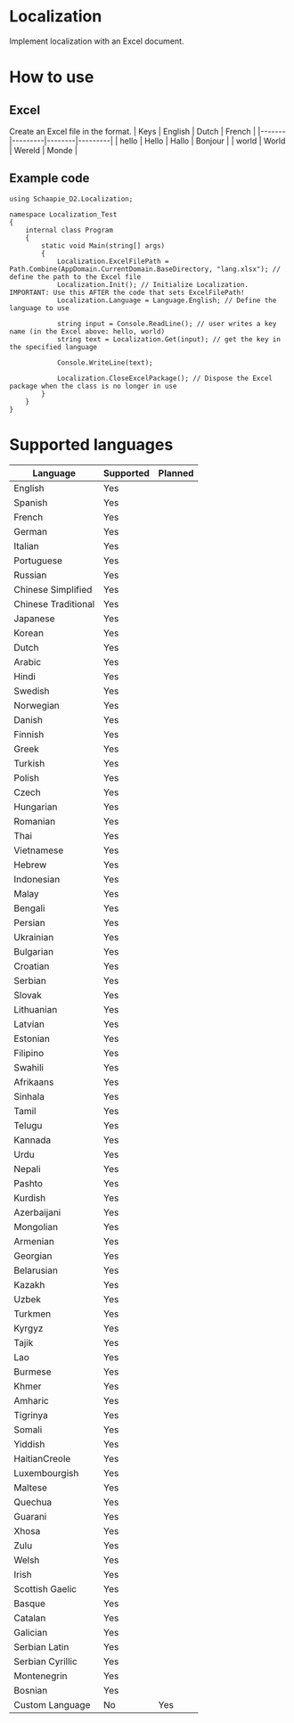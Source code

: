 # Localization
Implement localization with an Excel document.

# How to use

## Excel
Create an Excel file in the format.
| Keys  | English | Dutch  | French  |
|-------|---------|--------|---------|
| hello | Hello   | Hallo  | Bonjour |
| world | World   | Wereld | Monde   |

## Example code
```
using Schaapie_D2.Localization;

namespace Localization_Test
{
    internal class Program
    {
        static void Main(string[] args)
        {
            Localization.ExcelFilePath = Path.Combine(AppDomain.CurrentDomain.BaseDirectory, "lang.xlsx"); // define the path to the Excel file
            Localization.Init(); // Initialize Localization. IMPORTANT: Use this AFTER the code that sets ExcelFilePath!
            Localization.Language = Language.English; // Define the language to use

            string input = Console.ReadLine(); // user writes a key name (in the Excel above: hello, world)
            string text = Localization.Get(input); // get the key in the specified language

            Console.WriteLine(text);

            Localization.CloseExcelPackage(); // Dispose the Excel package when the class is no longer in use
        }
    }
}

```

# Supported languages
| Language | Supported | Planned |
|----------|-----------|--------|
|English | Yes |
|Spanish | Yes |
|French | Yes |
|German | Yes |
|Italian | Yes |
|Portuguese | Yes |
|Russian | Yes |
|Chinese Simplified | Yes |
|Chinese Traditional | Yes |
|Japanese | Yes |
|Korean | Yes |
|Dutch | Yes |
|Arabic | Yes |
|Hindi | Yes |
|Swedish | Yes |
|Norwegian | Yes |
|Danish | Yes |
|Finnish | Yes |
|Greek | Yes |
|Turkish | Yes |
|Polish | Yes |
|Czech | Yes |
|Hungarian | Yes |
|Romanian | Yes |
|Thai | Yes |
|Vietnamese | Yes |
|Hebrew | Yes |
|Indonesian | Yes |
|Malay | Yes |
|Bengali | Yes |
|Persian | Yes |
|Ukrainian | Yes |
|Bulgarian | Yes |
|Croatian | Yes |
|Serbian | Yes |
|Slovak | Yes |
|Lithuanian | Yes |
|Latvian | Yes |
|Estonian | Yes |
|Filipino | Yes |
|Swahili | Yes |
|Afrikaans | Yes |
|Sinhala | Yes |
|Tamil | Yes |
|Telugu | Yes |
|Kannada | Yes |
|Urdu | Yes |
|Nepali | Yes |
|Pashto | Yes |
|Kurdish | Yes |
|Azerbaijani | Yes |
|Mongolian | Yes |
|Armenian | Yes |
|Georgian | Yes |
|Belarusian | Yes |
|Kazakh | Yes |
|Uzbek | Yes |
|Turkmen | Yes |
|Kyrgyz | Yes |
|Tajik | Yes |
|Lao | Yes |
|Burmese | Yes |
|Khmer | Yes |
|Amharic | Yes |
|Tigrinya | Yes |
|Somali | Yes |
|Yiddish | Yes |
|HaitianCreole | Yes |
|Luxembourgish | Yes |
|Maltese | Yes |
|Quechua | Yes |
|Guarani | Yes |
|Xhosa | Yes |
|Zulu | Yes |
|Welsh | Yes |
|Irish | Yes |
|Scottish Gaelic | Yes |
|Basque | Yes |
|Catalan | Yes |
|Galician | Yes |
|Serbian Latin | Yes |
|Serbian Cyrillic | Yes |
|Montenegrin | Yes |
|Bosnian | Yes |
|Custom Language | No | Yes |
